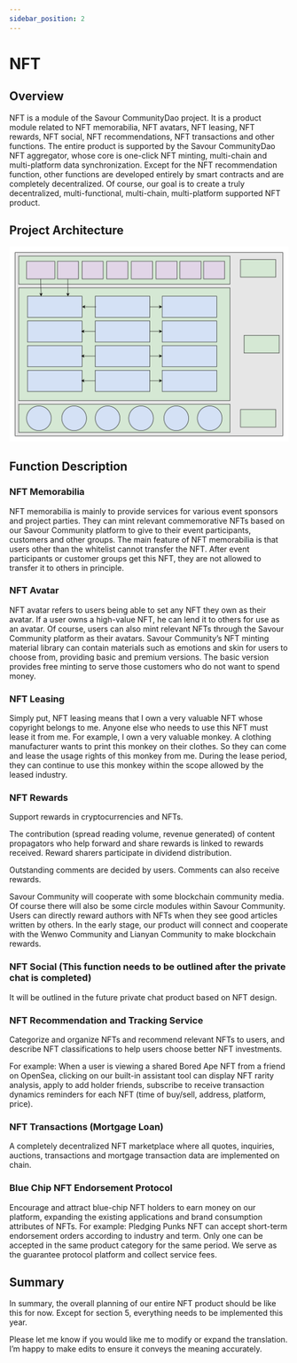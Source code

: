 ```yaml
---
sidebar_position: 2
---
```


# NFT

## Overview
NFT is a module of the Savour CommunityDao project. It is a product module related to NFT memorabilia, NFT avatars, NFT leasing, NFT rewards, NFT social, NFT recommendations, NFT transactions and other functions. The entire product is supported by the Savour CommunityDao NFT aggregator, whose core is one-click NFT minting, multi-chain and multi-platform data synchronization. Except for the NFT recommendation function, other functions are developed entirely by smart contracts and are completely decentralized. Of course, our goal is to create a truly decentralized, multi-functional, multi-chain, multi-platform supported NFT product.

## Project Architecture

![NFT](../../../../../../static/img/images/nft1.svg)

## Function Description

### NFT Memorabilia
NFT memorabilia is mainly to provide services for various event sponsors and project parties. They can mint relevant commemorative NFTs based on our Savour Community platform to give to their event participants, customers and other groups. The main feature of NFT memorabilia is that users other than the whitelist cannot transfer the NFT. After event participants or customer groups get this NFT, they are not allowed to transfer it to others in principle.

### NFT Avatar
NFT avatar refers to users being able to set any NFT they own as their avatar. If a user owns a high-value NFT, he can lend it to others for use as an avatar. Of course, users can also mint relevant NFTs through the Savour Community platform as their avatars. Savour Community’s NFT minting material library can contain materials such as emotions and skin for users to choose from, providing basic and premium versions. The basic version provides free minting to serve those customers who do not want to spend money.

### NFT Leasing
Simply put, NFT leasing means that I own a very valuable NFT whose copyright belongs to me. Anyone else who needs to use this NFT must lease it from me. For example, I own a very valuable monkey. A clothing manufacturer wants to print this monkey on their clothes. So they can come and lease the usage rights of this monkey from me. During the lease period, they can continue to use this monkey within the scope allowed by the leased industry.

### NFT Rewards
Support rewards in cryptocurrencies and NFTs.

The contribution (spread reading volume, revenue generated) of content propagators who help forward and share rewards is linked to rewards received. Reward sharers participate in dividend distribution.

Outstanding comments are decided by users. Comments can also receive rewards.

Savour Community will cooperate with some blockchain community media. Of course there will also be some circle modules within Savour Community. Users can directly reward authors with NFTs when they see good articles written by others. In the early stage, our product will connect and cooperate with the Wenwo Community and Lianyan Community to make blockchain rewards.

### NFT Social (This function needs to be outlined after the private chat is completed)
It will be outlined in the future private chat product based on NFT design.

### NFT Recommendation and Tracking Service
Categorize and organize NFTs and recommend relevant NFTs to users, and describe NFT classifications to help users choose better NFT investments.

For example: When a user is viewing a shared Bored Ape NFT from a friend on OpenSea, clicking on our built-in assistant tool can display NFT rarity analysis, apply to add holder friends, subscribe to receive transaction dynamics reminders for each NFT (time of buy/sell, address, platform, price).

### NFT Transactions (Mortgage Loan)
A completely decentralized NFT marketplace where all quotes, inquiries, auctions, transactions and mortgage transaction data are implemented on chain.

### Blue Chip NFT Endorsement Protocol
Encourage and attract blue-chip NFT holders to earn money on our platform, expanding the existing applications and brand consumption attributes of NFTs. For example: Pledging Punks NFT can accept short-term endorsement orders according to industry and term. Only one can be accepted in the same product category for the same period. We serve as the guarantee protocol platform and collect service fees.

## Summary
In summary, the overall planning of our entire NFT product should be like this for now. Except for section 5, everything needs to be implemented this year.

Please let me know if you would like me to modify or expand the translation. I’m happy to make edits to ensure it conveys the meaning accurately.

